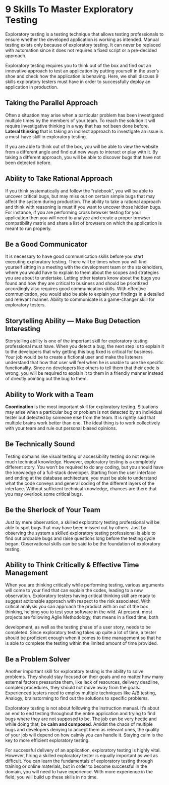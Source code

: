 # 9 Skills To Master Exploratory Testing

Exploratory testing is a testing technique that allows testing professionals to ensure whether the developed application is working as intended. Manual testing exists only because of exploratory testing. It can never be replaced with automation since it does not requires a fixed script or a pre-decided approach.

Exploratory testing requires you to think out of the box and find out an innovative approach to test an application by putting yourself in the user’s shoe and check how the application is behaving. Here, we shall discuss 9 skills exploratory testers must have in order to successfully deploy an application in production.

## Taking the Parallel Approach <a id="4e07"></a>

Often a situation may arise when a particular problem has been investigated multiple times by the members of your team. To reach the solution it will require investigative thinking in a way that has not been done before. **Lateral thinking** that is taking an indirect approach to investigate an issue is a must-have skill in exploratory testing.

If you are able to think out of the box, you will be able to view the website from a different angle and find out new ways to interact or play with it. By taking a different approach, you will be able to discover bugs that have not been detected before.

## Ability to Take Rational Approach <a id="9298"></a>

If you think systematically and follow the “rulebook”, you will be able to uncover critical bugs, but may miss out on certain simple bugs that may affect the system during production. The ability to take a rational approach and think with reasoning is must if you want to uncover those hidden bugs. For instance, if you are performing cross browser testing for your application then you will need to analyze and create a proper browser compatibility matrix and share a list of browsers on which the application is meant to run properly.

## Be a Good Communicator <a id="9cf1"></a>

It is necessary to have good communication skills before you start executing exploratory testing. There will be times when you will find yourself sitting in a meeting with the development team or the stakeholders, where you would have to explain to them about the scopes and strategies you are about to undertake. Letting other testers know about the bugs you found and how they are critical to business and should be prioritized accordingly also requires good communication skills. With effective communication, you would also be able to explain your findings in a detailed and relevant manner. Ability to communicate is a game-changer skill for exploratory testers.

## Storytelling Ability — Make Bug Detection Interesting <a id="63e0"></a>

Storytelling ability is one of the important skill for exploratory testing professional must have. When you detect a bug, the next step is to explain it to the developers that why getting this bug fixed is critical for business. Your job would be to create a fictional user and make the listeners understand that how that user will feel when he is unable to use the specific functionality. Since no developers like others to tell them that their code is wrong, you will be required to explain it to them in a friendly manner instead of directly pointing out the bug to them.

## Ability to Work with a Team <a id="6cda"></a>

**Coordination** is the most important skill for exploratory testing. Situations may arise when a particular bug or problem is not detected by an individual tester but detected by someone else from the team. It is rightly said that multiple brains work better than one. The ideal thing is to work collectively with your team and rule out personal biased opinions.

## Be Technically Sound <a id="8040"></a>

Testing domains like visual testing or accessibility testing do not require much technical knowledge. However, exploratory testing is a completely different story. You won’t be required to do any coding, but you should have the knowledge of a full-stack developer. Starting from the user interface and ending at the database architecture, you must be able to understand what the code conveys and general coding of the different layers of the interface. Without sufficient technical knowledge, chances are there that you may overlook some critical bugs.

## Be the Sherlock of Your Team <a id="8fe0"></a>

Just by mere observation, a skilled exploratory testing professional will be able to spot bugs that may have been missed out by others. Just by observing the system a skilled exploratory testing professional is able to find out probable bugs and raise questions long before the testing cycle began. Observational skills can be said to be the foundation of exploratory testing.

## Ability to Think Critically & Effective Time Management <a id="0752"></a>

When you are thinking critically while performing testing, various arguments will come to your find that can explain the codes, leading to a new observation. Exploratory testers having critical thinking skill are ready to suggest actionable approach with respect to the risk associated. With critical analysis you can approach the product with an out of the box thinking, helping you to test your software in the wild. At present, most projects are following Agile Methodology, that means in a fixed time, both

development, as well as the testing phase of a user story, needs to be completed. Since exploratory testing takes up quite a lot of time, a tester should be proficient enough when it comes to time management so that he is able to complete the testing within the limited amount of time provided.

## Be a Problem Solver <a id="fd01"></a>

Another important skill for exploratory testing is the ability to solve problems. They should stay focused on their goals and no matter how many external factors pressurize them, like lack of resources, delivery deadline, complex procedures, they should not move away from the goals. Experienced testers need to employ multiple techniques like A/B testing, Analogy, brainstorming to find out the solutions to specific problems.

Exploratory testing is not about following the instruction manual. It’s about an end to end testing throughout the entire application and trying to find bugs where they are not supposed to be. The job can be very hectic and while doing that, be **calm and composed**. Amidst the chaos of multiple bugs and developers denying to accept them as relevant ones, the quality of your job will depend on how calmly you can handle it. Staying calm is the key to more efficient exploratory testing.

For successful delivery of an application, exploratory testing is highly vital. However, hiring a skilled exploratory tester is equally important as well as difficult. You can learn the fundamentals of exploratory testing through training or online materials, but in order to become successful in the domain, you will need to have experience. With more experience in the field, you will build up these skills in no time.

